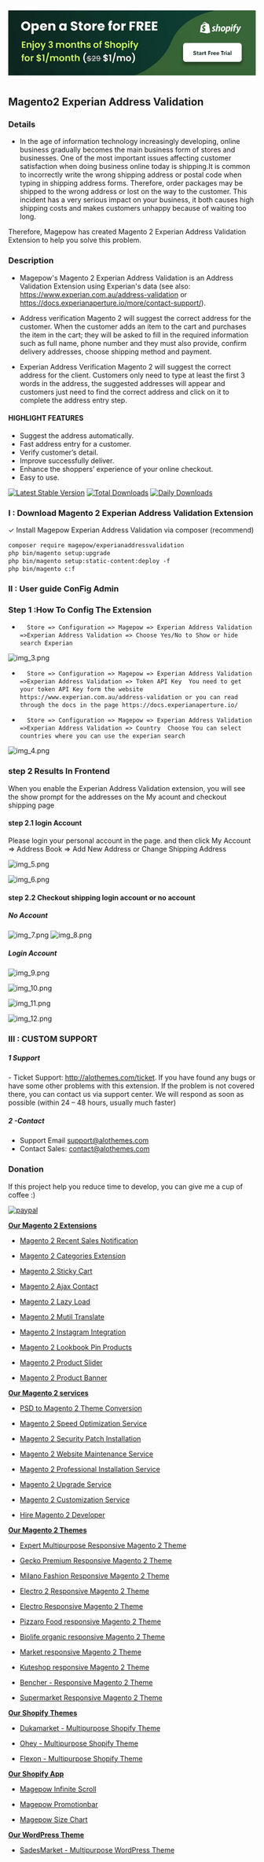 [<img src="https://github.com/magepow/themeforest/blob/master/shopify/shopify_affiliate.jpg" >](https://shopify.pxf.io/VyL446)

## Magento2 Experian Address Validation
### Details
  - In the age of information technology increasingly developing, online business gradually becomes the main business form of stores and businesses. One of the most important issues affecting customer satisfaction when doing business online today is shipping.It is common to incorrectly write the wrong shipping address or postal code when typing in shipping address forms. Therefore, order packages may be shipped to the wrong address or lost on the way to the customer. This incident has a very serious impact on your business, it both causes high shipping costs and makes customers unhappy because of waiting too long.

Therefore, Magepow has created Magento 2 Experian Address Validation Extension to help you solve this problem.

### Description
 - Magepow's Magento 2 Experian Address Validation is an Address Validation Extension using Experian's data (see also: https://www.experian.com.au/address-validation or https://docs.experianaperture.io/more/contact-support/).

 - Address verification Magento 2 will suggest the correct address for the customer. When the customer adds an item to the cart and purchases the item in the cart; they will be asked to fill in the required information such as full name, phone number and they must also provide, confirm delivery addresses, choose shipping method and payment.

 - Experian Address Verification Magento 2 will suggest the correct address for the client. Customers only need to type at least the first 3 words in the address, the suggested addresses will appear and customers just need to find the correct address and click on it to complete the address entry step.

#### HIGHLIGHT FEATURES
 - Suggest the address automatically.
 - Fast address entry for a customer.
 - Verify customer’s detail.
 - Improve successfully deliver.
 - Enhance the shoppers’ experience of your online checkout.
 - Easy to use.

[![Latest Stable Version](https://poser.pugx.org/magepow/experianaddressvalidation/v/stable)](https://packagist.org/packages/magepow/experianaddressvalidation)
[![Total Downloads](https://poser.pugx.org/magepow/experianaddressvalidation/downloads)](https://packagist.org/packages/magepow/experianaddressvalidation)
[![Daily Downloads](https://poser.pugx.org/magepow/experianaddressvalidation/d/daily)](https://packagist.org/packages/magepow/experianaddressvalidation)

### I : Download Magento 2 Experian Address Validation Extension
✓ Install Magepow Experian Address Validation via composer (recommend)

    composer require magepow/experianaddressvalidation
    php bin/magento setup:upgrade
    php bin/magento setup:static-content:deploy -f
    php bin/magento c:f

### II :  User guide ConFig Admin




### Step 1  :How To Config The Extension

+       Store => Configuration => Magepow => Experian Address Validation =>Experian Address Validation => Choose Yes/No to Show or hide search Experian
![img_3.png](https://github.com/magepow/magento2-ExperianAddressValidation/blob/master/media/img_3.png)

+       Store => Configuration => Magepow => Experian Address Validation =>Experian Address Validation => Token API Key  You need to get your token API Key form the website https://www.experian.com.au/address-validation or you can read through the docs in the page https://docs.experianaperture.io/


+       Store => Configuration => Magepow => Experian Address Validation =>Experian Address Validation => Country  Choose You can select countries where you can use the experian search

![img_4.png](https://github.com/magepow/magento2-ExperianAddressValidation/blob/master/media/img_4.png)



### step 2 Results In Frontend

When you enable the Experian Address Validation  extension, you will see the show  prompt for the addresses on the My acount  and checkout shipping page

#### step 2.1  login Account

Please login your personal account in the page. and then click My Account => Address Book => Add New Address or Change Shipping Address

![img_5.png](https://github.com/magepow/magento2-ExperianAddressValidation/blob/master/media/img_5.png)


![img_6.png](https://github.com/magepow/magento2-ExperianAddressValidation/blob/master/media/img_6.png)



#### step 2.2 Checkout shipping login account or no account

##### No Account
![img_7.png](https://github.com/magepow/magento2-ExperianAddressValidation/blob/master/media/img_7.png)
  ![img_8.png](https://github.com/magepow/magento2-ExperianAddressValidation/blob/master/media/img_8.png)
##### Login Account

![img_9.png](https://github.com/magepow/magento2-ExperianAddressValidation/blob/master/media/img_9.png)

![img_10.png](https://github.com/magepow/magento2-ExperianAddressValidation/blob/master/media/img_10.png)

![img_11.png](https://github.com/magepow/magento2-ExperianAddressValidation/blob/master/media/img_11.png)

![img_12.png](https://github.com/magepow/magento2-ExperianAddressValidation/blob/master/media/img_12.png)

### III : CUSTOM SUPPORT
##### 1 Support
- Ticket Support: http://alothemes.com/ticket. If you have found any bugs or have some other problems with this extension. If the problem is not covered there, you can contact us via support center. We will respond as soon as possible (within 24 – 48 hours, usually much faster)

##### 2 -Contact
- Support Email support@alothemes.com
- Contact Sales: contact@alothemes.com

### Donation

If this project help you reduce time to develop, you can give me a cup of coffee :)

[![paypal](https://www.paypalobjects.com/en_US/i/btn/btn_donateCC_LG.gif)](https://www.paypal.com/paypalme/alopay)


**[Our Magento 2 Extensions](https://magepow.com/magento-2-extensions.html)**

* [Magento 2 Recent Sales Notification](https://magepow.com/magento-2-recent-order-notification.html)

* [Magento 2 Categories Extension](https://magepow.com/magento-categories-extension.html)

* [Magento 2 Sticky Cart](https://magepow.com/magento-sticky-cart.html)

* [Magento 2 Ajax Contact](https://magepow.com/magento-ajax-contact-form.html)

* [Magento 2 Lazy Load](https://magepow.com/magento-lazy-load.html)

* [Magento 2 Mutil Translate](https://magepow.com/magento-multi-translate.html)

* [Magento 2 Instagram Integration](https://magepow.com/magento-2-instagram.html)

* [Magento 2 Lookbook Pin Products](https://magepow.com/lookbook-pin-products.html)

* [Magento 2 Product Slider](https://magepow.com/magento-product-slider.html)

* [Magento 2 Product Banner](https://magepow.com/magento-2-banner-slider.html)

**[Our Magento 2 services](https://magepow.com/magento-services.html)**

* [PSD to Magento 2 Theme Conversion](https://alothemes.com/psd-to-magento-theme-conversion.html)

* [Magento 2 Speed Optimization Service](https://magepow.com/magento-speed-optimization-service.html)

* [Magento 2 Security Patch Installation](https://magepow.com/magento-security-patch-installation.html)

* [Magento 2 Website Maintenance Service](https://magepow.com/website-maintenance-service.html)

* [Magento 2 Professional Installation Service](https://magepow.com/professional-installation-service.html)

* [Magento 2 Upgrade Service](https://magepow.com/magento-upgrade-service.html)

* [Magento 2 Customization Service](https://magepow.com/customization-service.html)

* [Hire Magento 2 Developer](https://magepow.com/hire-magento-developer.html)

**[Our Magento 2 Themes](https://alothemes.com/)**

* [Expert Multipurpose Responsive Magento 2 Theme](https://1.envato.market/c/1314680/275988/4415?u=https://themeforest.net/item/expert-premium-responsive-magento-2-and-1-support-rtl-magento-2-/21667789)

* [Gecko Premium Responsive Magento 2 Theme](https://1.envato.market/c/1314680/275988/4415?u=https://themeforest.net/item/gecko-responsive-magento-2-theme-rtl-supported/24677410)

* [Milano Fashion Responsive Magento 2 Theme](https://1.envato.market/c/1314680/275988/4415?u=https://themeforest.net/item/milano-fashion-responsive-magento-1-2-theme/12141971)

* [Electro 2 Responsive Magento 2 Theme](https://1.envato.market/c/1314680/275988/4415?u=https://themeforest.net/item/electro2-premium-responsive-magento-2-rtl-supported/26875864)

* [Electro Responsive Magento 2 Theme](https://1.envato.market/c/1314680/275988/4415?u=https://themeforest.net/item/electro-responsive-magento-1-2-theme/17042067)

* [Pizzaro Food responsive Magento 2 Theme](https://1.envato.market/c/1314680/275988/4415?u=https://themeforest.net/item/pizzaro-food-responsive-magento-1-2-theme/19438157)

* [Biolife organic responsive Magento 2 Theme](https://1.envato.market/c/1314680/275988/4415?u=https://themeforest.net/item/biolife-organic-food-magento-2-theme-rtl-supported/25712510)

* [Market responsive Magento 2 Theme](https://1.envato.market/c/1314680/275988/4415?u=https://themeforest.net/item/market-responsive-magento-2-theme/22997928)

* [Kuteshop responsive Magento 2 Theme](https://1.envato.market/c/1314680/275988/4415?u=https://themeforest.net/item/kuteshop-multipurpose-responsive-magento-1-2-theme/12985435)

* [Bencher - Responsive Magento 2 Theme](https://1.envato.market/c/1314680/275988/4415?u=https://themeforest.net/item/bencher-responsive-magento-1-2-theme/15787772)

* [Supermarket Responsive Magento 2 Theme](https://1.envato.market/c/1314680/275988/4415?u=https://themeforest.net/item/supermarket-responsive-magento-1-2-theme/18447995)

**[Our Shopify Themes](https://themeforest.net/user/alotheme)**

* [Dukamarket - Multipurpose Shopify Theme](https://1.envato.market/c/1314680/275988/4415?u=https://themeforest.net/item/dukamarket-multipurpose-shopify-theme/36158349)

* [Ohey - Multipurpose Shopify Theme](https://1.envato.market/c/1314680/275988/4415?u=https://themeforest.net/item/ohey-multipurpose-shopify-theme/34624195)

* [Flexon - Multipurpose Shopify Theme](https://1.envato.market/c/1314680/275988/4415?u=https://themeforest.net/item/flexon-multipurpose-shopify-theme/33461048)

**[Our Shopify App](https://apps.shopify.com/partners/maggicart)**

* [Magepow Infinite Scroll](https://apps.shopify.com/magepow-infinite-scroll)

* [Magepow Promotionbar](https://apps.shopify.com/magepow-promotionbar)

* [Magepow Size Chart](https://apps.shopify.com/magepow-size-chart)

**[Our WordPress Theme](https://themeforest.net/user/alotheme/portfolio)**

* [SadesMarket - Multipurpose WordPress Theme](https://1.envato.market/c/1314680/275988/4415?u=https://themeforest.net/item/sadesmarket-multipurpose-wordpress-theme/35369933)
